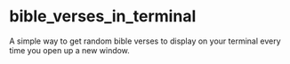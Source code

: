 # bible_verses_in_terminal
A simple way to get random bible verses to display on your terminal every time you open up a new window.
